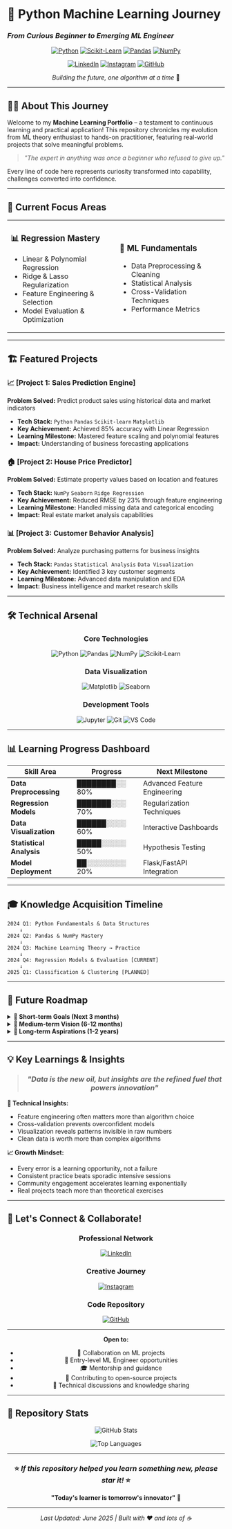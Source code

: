 # 🚀 Python Machine Learning Journey
### *From Curious Beginner to Emerging ML Engineer*

<div align="center">

[![Python](https://img.shields.io/badge/Python-3776AB?style=for-the-badge&logo=python&logoColor=white)](https://python.org)
[![Scikit-Learn](https://img.shields.io/badge/scikit--learn-F7931E?style=for-the-badge&logo=scikit-learn&logoColor=white)](https://scikit-learn.org)
[![Pandas](https://img.shields.io/badge/pandas-150458?style=for-the-badge&logo=pandas&logoColor=white)](https://pandas.pydata.org)
[![NumPy](https://img.shields.io/badge/numpy-013243?style=for-the-badge&logo=numpy&logoColor=white)](https://numpy.org)

[![LinkedIn](https://img.shields.io/badge/LinkedIn-0077B5?style=for-the-badge&logo=linkedin&logoColor=white)](https://www.linkedin.com/in/giri-harsh/)
[![Instagram](https://img.shields.io/badge/Instagram-E4405F?style=for-the-badge&logo=instagram&logoColor=white)](https://instagram.com/pseudo_harsh)
[![GitHub](https://img.shields.io/badge/GitHub-100000?style=for-the-badge&logo=github&logoColor=white)](https://github.com/giri-harsh)

*Building the future, one algorithm at a time* 🤖

</div>

---

## 👨‍💻 About This Journey

Welcome to my **Machine Learning Portfolio** – a testament to continuous learning and practical application! This repository chronicles my evolution from ML theory enthusiast to hands-on practitioner, featuring real-world projects that solve meaningful problems.

> *"The expert in anything was once a beginner who refused to give up."* 

Every line of code here represents curiosity transformed into capability, challenges converted into confidence.

---

## 🎯 Current Focus Areas

<table>
<tr>
<td width="50%">

### 📊 **Regression Mastery**
- Linear & Polynomial Regression
- Ridge & Lasso Regularization
- Feature Engineering & Selection
- Model Evaluation & Optimization

</td>
<td width="50%">

### 🔬 **ML Fundamentals**
- Data Preprocessing & Cleaning
- Statistical Analysis
- Cross-Validation Techniques
- Performance Metrics

</td>
</tr>
</table>

---

## 🏗️ Featured Projects

### 📈 [Project 1: Sales Prediction Engine]
**Problem Solved:** Predict product sales using historical data and market indicators
- **Tech Stack:** `Python` `Pandas` `Scikit-learn` `Matplotlib`
- **Key Achievement:** Achieved 85% accuracy with Linear Regression
- **Learning Milestone:** Mastered feature scaling and polynomial features
- **Impact:** Understanding of business forecasting applications

### 🏠 [Project 2: House Price Predictor]
**Problem Solved:** Estimate property values based on location and features
- **Tech Stack:** `NumPy` `Seaborn` `Ridge Regression` 
- **Key Achievement:** Reduced RMSE by 23% through feature engineering
- **Learning Milestone:** Handled missing data and categorical encoding
- **Impact:** Real estate market analysis capabilities

### 📊 [Project 3: Customer Behavior Analysis]
**Problem Solved:** Analyze purchasing patterns for business insights
- **Tech Stack:** `Pandas` `Statistical Analysis` `Data Visualization`
- **Key Achievement:** Identified 3 key customer segments
- **Learning Milestone:** Advanced data manipulation and EDA
- **Impact:** Business intelligence and market research skills

---

## 🛠️ Technical Arsenal

<div align="center">

### **Core Technologies**
![Python](https://img.shields.io/badge/Python-Expert-success?style=flat-square&logo=python)
![Pandas](https://img.shields.io/badge/Pandas-Advanced-blue?style=flat-square&logo=pandas)
![NumPy](https://img.shields.io/badge/NumPy-Advanced-blue?style=flat-square&logo=numpy)
![Scikit-Learn](https://img.shields.io/badge/Scikit--Learn-Intermediate-yellow?style=flat-square&logo=scikit-learn)

### **Data Visualization**
![Matplotlib](https://img.shields.io/badge/Matplotlib-Intermediate-yellow?style=flat-square)
![Seaborn](https://img.shields.io/badge/Seaborn-Intermediate-yellow?style=flat-square)

### **Development Tools**
![Jupyter](https://img.shields.io/badge/Jupyter-Advanced-blue?style=flat-square&logo=jupyter)
![Git](https://img.shields.io/badge/Git-Intermediate-yellow?style=flat-square&logo=git)
![VS Code](https://img.shields.io/badge/VS_Code-Advanced-blue?style=flat-square&logo=visual-studio-code)

</div>

---

## 📊 Learning Progress Dashboard

<div align="center">

| Skill Area | Progress | Next Milestone |
|------------|----------|----------------|
| **Data Preprocessing** | ████████░░ 80% | Advanced Feature Engineering |
| **Regression Models** | ███████░░░ 70% | Regularization Techniques |
| **Data Visualization** | ██████░░░░ 60% | Interactive Dashboards |
| **Statistical Analysis** | █████░░░░░ 50% | Hypothesis Testing |
| **Model Deployment** | ██░░░░░░░░ 20% | Flask/FastAPI Integration |

</div>

---

## 🎓 Knowledge Acquisition Timeline

```
2024 Q1: Python Fundamentals & Data Structures
    ↓
2024 Q2: Pandas & NumPy Mastery
    ↓
2024 Q3: Machine Learning Theory → Practice
    ↓
2024 Q4: Regression Models & Evaluation [CURRENT]
    ↓
2025 Q1: Classification & Clustering [PLANNED]
```

---

## 🔮 Future Roadmap

<details>
<summary><b>🎯 Short-term Goals (Next 3 months)</b></summary>

- [ ] **Advanced Regression**: Implement Elastic Net and Support Vector Regression
- [ ] **Classification Algorithms**: Logistic Regression, Decision Trees, Random Forest
- [ ] **Model Deployment**: Create a simple web app using Flask
- [ ] **Portfolio Enhancement**: Add 2 more comprehensive projects

</details>

<details>
<summary><b>🚀 Medium-term Vision (6-12 months)</b></summary>

- [ ] **Deep Learning**: Neural Networks with TensorFlow/PyTorch
- [ ] **Computer Vision**: Image classification projects
- [ ] **NLP Projects**: Sentiment analysis and text processing
- [ ] **MLOps**: CI/CD pipelines for ML models
- [ ] **Kaggle Competitions**: Participate and achieve ranking

</details>

<details>
<summary><b>🌟 Long-term Aspirations (1-2 years)</b></summary>

- [ ] **Industry Specialization**: Focus on specific domain (FinTech/HealthTech)
- [ ] **Research Contributions**: Publish papers or contribute to open-source
- [ ] **Mentorship**: Help other beginners in their ML journey
- [ ] **Full-Stack ML Engineer**: End-to-end ML solution development

</details>

---

## 💡 Key Learnings & Insights

<div align="center">

> ### *"Data is the new oil, but insights are the refined fuel that powers innovation"*

</div>

**🧠 Technical Insights:**
- Feature engineering often matters more than algorithm choice
- Cross-validation prevents overconfident models
- Visualization reveals patterns invisible in raw numbers
- Clean data is worth more than complex algorithms

**📈 Growth Mindset:**
- Every error is a learning opportunity, not a failure
- Consistent practice beats sporadic intensive sessions
- Community engagement accelerates learning exponentially
- Real projects teach more than theoretical exercises

---

## 🤝 Let's Connect & Collaborate!

<div align="center">

### **Professional Network**
[![LinkedIn](https://img.shields.io/badge/LinkedIn-Connect-0077B5?style=for-the-badge&logo=linkedin)](https://www.linkedin.com/in/giri-harsh/)

### **Creative Journey**
[![Instagram](https://img.shields.io/badge/Instagram-Follow-E4405F?style=for-the-badge&logo=instagram)](https://instagram.com/pseudo_harsh)

### **Code Repository**
[![GitHub](https://img.shields.io/badge/GitHub-Follow-100000?style=for-the-badge&logo=github)](https://github.com/giri-harsh)

---

**Open to:**
- 🤝 Collaboration on ML projects
- 💼 Entry-level ML Engineer opportunities  
- 🎓 Mentorship and guidance
- 🚀 Contributing to open-source projects
- 💬 Technical discussions and knowledge sharing

</div>

---

## 📝 Repository Stats

<div align="center">

![GitHub Stats](https://github-readme-stats.vercel.app/api?username=giri-harsh&show_icons=true&theme=radical)

![Top Languages](https://github-readme-stats.vercel.app/api/top-langs/?username=giri-harsh&layout=compact&theme=radical)

</div>

---

<div align="center">

### ⭐ *If this repository helped you learn something new, please star it!* ⭐

**"Today's learner is tomorrow's innovator"** 🚀

---

*Last Updated: June 2025 | Built with ❤️ and lots of ☕*

</div>
